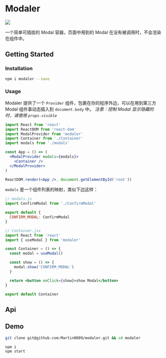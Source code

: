 # Modaler

![](https://img.shields.io/github/license/martin0809/modaler.svg)

一个简单可插拔的 Modal 容器，页面中用到的 Modal 在没有被调用时，不会渲染在组件中。

## Getting Started

### Installation

```sh
npm i modaler --save
```

### Usage

Modaler 提供了一个 `Provider` 组件，包裹在你的程序外边，可以在用到第三方 Modal 组件事动态插入到 `document.body` 中。
_注意：控制 Modal 显示隐藏的时，请使用 `props.visible`_

```jsx
import React from 'react'
import ReactDOM from 'react-dom'
import ModalProvider from 'modaler'
import Container from './Container'
import modals from './modals'

const App = () => (
  <ModalProvider modals={modals}>
    <Container />
  </ModalProvider>
)

ReactDOM.render(<App />, document.getElementById('root'))
```

`modals` 是一个组件列表的映射，类似下边这样：

```js
// modals.js
import ConfirmModal from './ConfirmModal'

export default {
  CONFIRM_MODAL: ConfirmModal
}
```

```jsx
// Container.jsx
import React from 'react'
import { useModal } from 'modaler'

const Container = () => {
  const modal = useModal()

  const show = () => {
    modal.show('CONFIRM_MODAL')
  }

  return <button onClick={show}>show Modal</button>
}

export default Container
```

## Api

## Demo

```sh
git clone git@github.com:Martin0809/modaler.git && cd modaler

npm i
npm start
```
